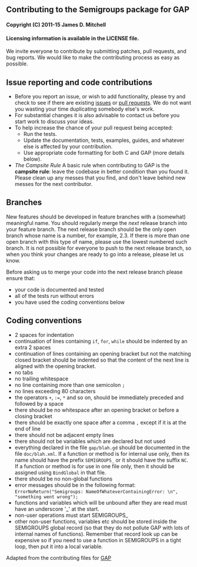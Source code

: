 ## Contributing to the Semigroups package for GAP

#### Copyright (C) 2011-15 James D. Mitchell
#### Licensing information is available in the LICENSE file.   

We invite everyone to contribute by submitting patches, pull requests, and bug
reports. We would like to make the contributing process as easy as possible.

## Issue reporting and code contributions

* Before you report an issue, or wish to add functionality, please try
  and check to see if there are existing
  [issues](http://bitbucket.org/james-d-mitchell/semigroups/issues) or
  [pull requests](https://bitbucket.org/james-d-mitchell/semigroups/pull-requests).
  We do not want you wasting your time duplicating somebody else's work.
* For substantial changes it is also advisable to contact us before
  you start work to discuss your ideas.
* To help increase the chance of your pull request being accepted:
  * Run the tests.
  * Update the documentation, tests, examples, guides, and whatever
    else is affected by your contribution.
  * Use appropriate code formatting for both C and GAP (more details below).
* *The Campsite Rule*
  A basic rule when contributing to GAP is the **campsite rule**:
  leave the codebase in better condition than you found it.
  Please clean up any messes that you find, and don't
  leave behind new messes for the next contributor.

## Branches

New features should be developed in feature branches with a (somewhat)
meaningful name. You should regularly merge the *next* release branch into your
feature branch. The next release branch should be the only open branch whose
name is a number, for example, 2.3. If there is more than one open branch with
this type of name, please use the lowest numbered such branch.  It is not
possible for everyone to push to the next release branch, so when you think
your changes are ready to go into a release, please let us know. 

Before asking us to merge your code into the next release branch please ensure
that: 

* your code is documented and tested
* all of the tests run without errors
* you have used the coding conventions below

## Coding conventions

* 2 spaces for indentation
* continuation of lines containing `if`, `for`, `while` should be indented by
  an extra 2 spaces
* continuation of lines containing an opening bracket but not the matching
  closed bracket should be indented so that the content of the next line is
  aligned with the opening bracket. 
* no tabs
* no trailing whitespace
* no line containing more than one semicolon `;`
* no lines exceeding 80 characters
* the operators `+`, `:=`, `*` and so on, should be immediately preceded and
  followed by a space
* there should be no whitespace after an opening bracket or before a closing
  bracket
* there should be exactly one space after a comma `,` except if it is at the end
  of line
* there should not be adjacent empty lines
* there should not be variables which are declared but not used
* everything declared in the file `gap/blah.gd` should be documented in the file
  `doc/blah.xml`.  If a function or method is for internal use only, then its
  name should have the prefix `SEMIGROUPS_` or it should have the suffix `NC`.
  If a function or method is for use in one file only, then it should be
  assigned using `BindGlobal` in that file. 
* there should be no non-global functions
* error messages should be in the following format: 
  `ErrorNoReturn("Semigroups: NameOfWhateverContainingError: \n", 
                 "something went wrong");`
* functions and variables which will be unbound after they are read must have
 an underscore '_' at the start.
* non-user operations must start SEMIGROUPS_
* other non-user functions, variables etc should be stored inside the
 SEMIGROUPS global record (so that they do not pollute GAP with lots of
 internal names of functions). Remember that record look up can be expensive so
 if you need to use a function in SEMIGROUPS in a tight loop, then put it into
 a local variable.

Adapted from the contributing files for
[GAP](https://github.com/gap-system/gap/blob/master/CONTRIBUTING.md)

